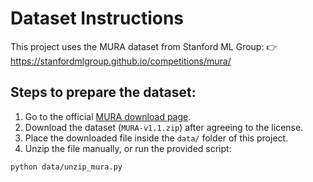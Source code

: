 # Dataset Instructions

This project uses the MURA dataset from Stanford ML Group:
👉 https://stanfordmlgroup.github.io/competitions/mura/

## Steps to prepare the dataset:

1. Go to the official [MURA download page](https://stanfordmlgroup.github.io/competitions/mura/).
2. Download the dataset (`MURA-v1.1.zip`) after agreeing to the license.
3. Place the downloaded file inside the `data/` folder of this project.
4. Unzip the file manually, or run the provided script:

```bash
python data/unzip_mura.py
```

